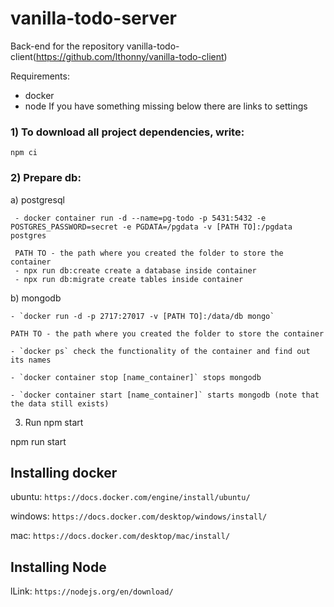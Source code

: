 # vanilla-todo-server
Back-end for the repository vanilla-todo-client(https://github.com/lthonny/vanilla-todo-client)

Requirements: 
  - docker
  - node
If you have something missing below there are links to settings

### 1) To download all project dependencies, write:
  
  `npm ci`

### 2) Prepare db:

  a) postgresql
     
     - docker container run -d --name=pg-todo -p 5431:5432 -e POSTGRES_PASSWORD=secret -e PGDATA=/pgdata -v [PATH TO]:/pgdata postgres
     
     PATH TO - the path where you created the folder to store the container
     - npx run db:create create a database inside container 
     - npx run db:migrate create tables inside container
     
  b) mongodb
    
    - `docker run -d -p 2717:27017 -v [PATH TO]:/data/db mongo`
    
    PATH TO - the path where you created the folder to store the container
    
    - `docker ps` check the functionality of the container and find out its names
    
    - `docker container stop [name_container]` stops mongodb
    
    - `docker container start [name_container]` starts mongodb (note that the data still exists)
 
3) Run npm start

npm run start

Installing docker
-------
ubuntu: `https://docs.docker.com/engine/install/ubuntu/`

windows: `https://docs.docker.com/desktop/windows/install/`

mac: `https://docs.docker.com/desktop/mac/install/`


Installing Node
-------
lLink: `https://nodejs.org/en/download/`
